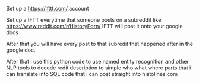 Set up a https://ifttt.com/ account

Set up a IFTT everytime that someone posts on a subreddit like https://www.reddit.com/r/HistoryPorn/ IFTT will post it onto your google docs

After that you will have every post to that subredit that happened after in the google doc. 

After that i use this python code to use named entity recognition and other NLP tools to decode redit description to simple who what where parts that i can translate into SQL code that i can post straight into histolines.com
